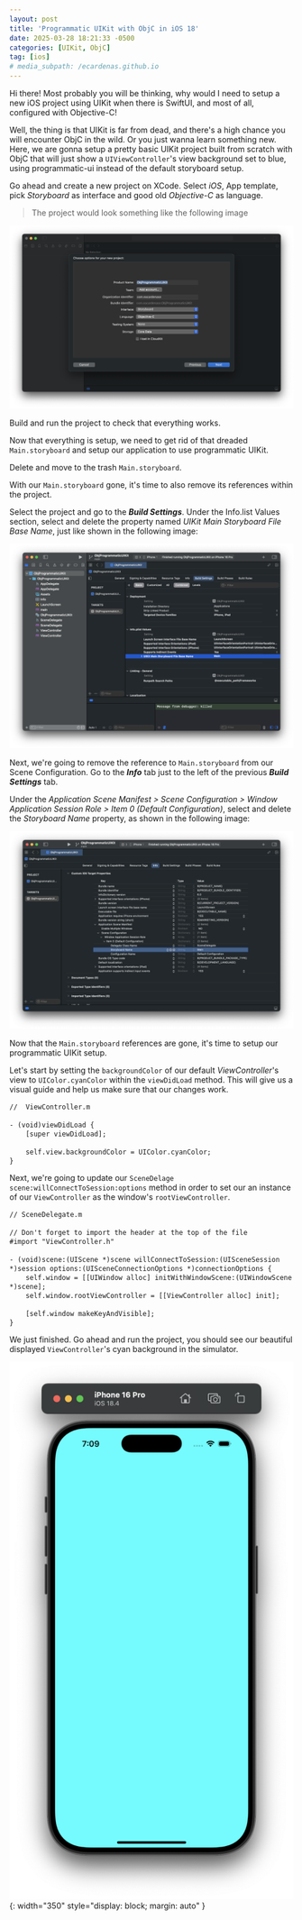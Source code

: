 ```yaml
---
layout: post
title: 'Programmatic UIKit with ObjC in iOS 18'
date: 2025-03-28 18:21:33 -0500
categories: [UIKit, ObjC]
tag: [ios]
# media_subpath: /ecardenas.github.io
---
```


Hi there! Most probably you will be thinking, why would I need to setup a new iOS project using UIKit when there is SwiftUI, and most of all, configured with Objective-C!

Well, the thing is that UIKit is far from dead, and there's a high chance you will encounter ObjC in the wild. Or you just wanna learn something new. Here, we are gonna setup a pretty basic UIKit project built from scratch with ObjC that will just show a `UIViewController`'s view background set to blue, using programmatic-ui instead of the default storyboard setup.

Go ahead and create a new project on XCode. Select _iOS_, App template, pick _Storyboard_ as interface and good old _Objective-C_ as language.

> The project would look something like the following image

![](/assets/img/objc-setup-1.png)

Build and run the project to check that everything works.

Now that everything is setup, we need to get rid of that dreaded `Main.storyboard` and setup our application to use programmatic UIKit.

Delete and move to the trash `Main.storyboard`.

With our `Main.storyboard` gone, it's time to also remove its references within the project.

Select the project and go to the **_Build Settings_**. Under the Info.list Values section, select and delete the property named _UIKit Main Storyboard File Base Name_, just like shown in the following image:

![](/assets/img/objc-setup-2.png)

Next, we're going to remove the reference to `Main.storyboard` from our Scene Configuration. Go to the **_Info_** tab just to the left of the previous **_Build Settings_** tab.

Under the _Application Scene Manifest > Scene Configuration > Window Application Session Role > Item 0 (Default Configuration)_, select and delete the _Storyboard Name_ property, as shown in the following image:

![](/assets/img/objc-setup-3.png)

Now that the `Main.storyboard` references are gone, it's time to setup our programmatic UIKit setup.

Let's start by setting the `backgroundColor` of our default _ViewController_'s view to `UIColor.cyanColor` within the `viewDidLoad` method. This will give us a visual guide and help us make sure that our changes work.

```objc
//  ViewController.m

- (void)viewDidLoad {
    [super viewDidLoad];

    self.view.backgroundColor = UIColor.cyanColor;
}
```

Next, we're going to update our `SceneDelage` `scene:willConnectToSession:options` method in order to set our an instance of our `ViewController` as the window's `rootViewController`.

```objc
// SceneDelegate.m

// Don't forget to import the header at the top of the file
#import "ViewController.h"

- (void)scene:(UIScene *)scene willConnectToSession:(UISceneSession *)session options:(UISceneConnectionOptions *)connectionOptions {
    self.window = [[UIWindow alloc] initWithWindowScene:(UIWindowScene *)scene];
    self.window.rootViewController = [[ViewController alloc] init];

    [self.window makeKeyAndVisible];
}
```

We just finished. Go ahead and run the project, you should see our beautiful displayed `ViewController`'s cyan background in the simulator.

<!-- ![](/blog/assets/objc-setup-4.png){: width="350"  } -->

![](/assets/img/objc-setup-4.png){: width="350" style="display: block; margin: auto" }
